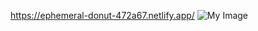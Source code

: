 <https://ephemeral-donut-472a67.netlify.app/>
![My Image](ttps://i.ibb.co/DpPGTLK/ephemeral-donut-472a67-netlify-app.png)
